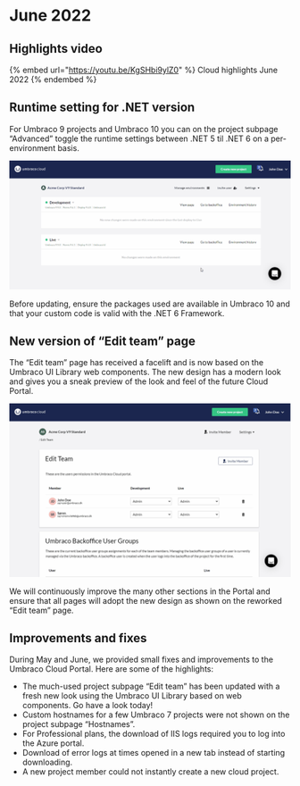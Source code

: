 # June 2022

## Highlights video

{% embed url="https://youtu.be/KgSHbi9ylZ0" %}
Cloud highlights June 2022
{% endembed %}

## Runtime setting for .NET version

For Umbraco 9 projects and Umbraco 10 you can on the project subpage “Advanced” toggle the runtime settings between .NET 5 til .NET 6 on a per-environment basis.

![RuntimeSettingsForV9](../images/RuntimeSettingsForV9.gif)

Before updating, ensure the packages used are available in Umbraco 10 and that your custom code is valid with the .NET 6 Framework.

## New version of “Edit team” page

The “Edit team” page has received a facelift and is now based on the Umbraco UI Library web components. The new design has a modern look and gives you a sneak preview of the look and feel of the future Cloud Portal.

![NewEditTeamPage.gif](../images/NewEditTeamPage.gif)

We will continuously improve the many other sections in the Portal and ensure that all pages will adopt the new design as shown on the reworked “Edit team” page.

## Improvements and fixes

During May and June, we provided small fixes and improvements to the Umbraco Cloud Portal. Here are some of the highlights:

* The much-used project subpage “Edit team” has been updated with a fresh new look using the Umbraco UI Library based on web components. Go have a look today!
* Custom hostnames for a few Umbraco 7 projects were not shown on the project subpage “Hostnames”.
* For Professional plans, the download of IIS logs required you to log into the Azure portal.
* Download of error logs at times opened in a new tab instead of starting downloading.
* A new project member could not instantly create a new cloud project.
